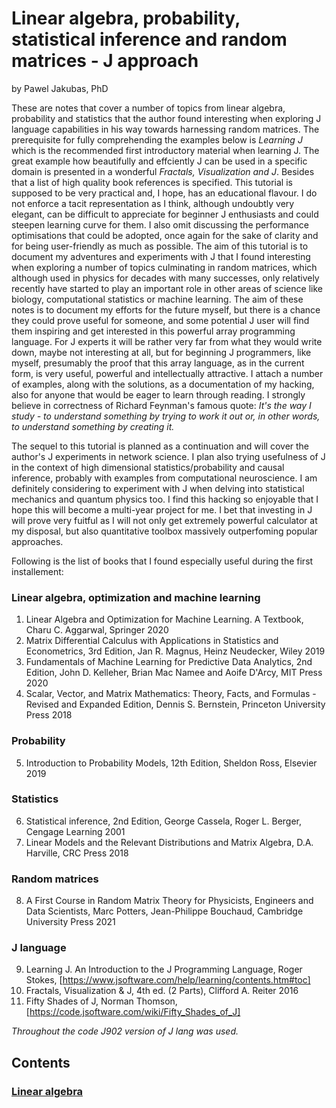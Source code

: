 # Linear algebra, probability, statistical inference and random matrices - J approach

by Pawel Jakubas, PhD

These are notes that cover a number of topics from linear algebra, probability and statistics that the
author found interesting when exploring J language capabilities in his way towards harnessing random matrices. The prerequisite
for fully comprehending the examples below is *Learning J* which is the recommended first
introductory material when learning J. The great example how beautifully and effciently J can be used in a specific domain is
presented in a wonderful *Fractals, Visualization and J*. Besides that a list of high quality book references is specified.
This tutorial is supposed to be very practical and, I hope, has an educational flavour. I do not enforce a tacit representation as I think,
although undoubtly very elegant, can be difficult to appreciate for beginner J enthusiasts and could steepen learning curve for them.
I also omit discussing the performance optimisations that could be adopted, once again for the sake of clarity and for being user-friendly
as much as possible. The aim of this tutorial is to document my adventures and experiments with J that I found interesting when exploring a number of topics
culminating in random matrices, which although used in physics for decades with many successes, only relatively recently have started to play
an important role in other areas of science like biology, computational statistics or machine learning.
The aim of these notes is to document my efforts for the future myself, but there is a chance they could prove useful for someone,
and some potential J user will find them inspiring and get interested in this powerful array programming language.
For J experts it will be rather very far from what they would write down, maybe not interesting at all,
but for beginning J programmers, like myself, presumably the proof that this array language, as in the current form, is very
useful, powerful and intellectually attractive. I attach a number of examples, along with the solutions,
as a documentation of my hacking, also for anyone that would be eager to learn through reading. I strongly believe
in correctness of Richard Feynman's famous quote:
*It's the way I study - to understand something by trying to work it out or, in other words, to understand something by creating it.*

The sequel to this tutorial is planned as a continuation and will cover the author's J experiments in network science.
I plan also trying usefulness of J in the context of high dimensional statistics/probability and causal inference,
probably with examples from computational neuroscience.
I am definitely considering to experiment with J when delving into statistical mechanics and quantum physics too.
I find this hacking so enjoyable that I hope this will become a multi-year project for me.
I bet that investing in J will prove very fuitful as I will not only get extremely powerful calculator at my disposal,
but also quantitative toolbox massively outperfoming popular approaches.

Following is the list of books that I found especially useful during the first installement:
### Linear algebra, optimization and machine learning
1. Linear Algebra and Optimization for Machine Learning. A Textbook, Charu C. Aggarwal, Springer 2020
2. Matrix Differential Calculus with Applications in Statistics and Econometrics, 3rd Edition, Jan R. Magnus, Heinz Neudecker, Wiley 2019
3. Fundamentals of Machine Learning for Predictive Data Analytics, 2nd Edition, John D. Kelleher, Brian Mac Namee and Aoife D'Arcy, MIT Press 2020
4. Scalar, Vector, and Matrix Mathematics: Theory, Facts, and Formulas - Revised and Expanded Edition, Dennis S. Bernstein, Princeton University Press 2018
### Probability
5. Introduction to Probability Models, 12th Edition, Sheldon Ross, Elsevier 2019
### Statistics
6. Statistical inference, 2nd Edition, George Cassela, Roger L. Berger, Cengage Learning 2001
7. Linear Models and the Relevant Distributions and Matrix Algebra, D.A. Harville, CRC Press 2018
### Random matrices
8. A First Course in Random Matrix Theory for Physicists, Engineers and Data Scientists, Marc Potters, Jean-Philippe Bouchaud, Cambridge University Press 2021
### J language
9. Learning J. An Introduction to the J Programming Language, Roger Stokes, [https://www.jsoftware.com/help/learning/contents.htm#toc]
10. Fractals, Visualization & J, 4th ed. (2 Parts), Clifford A. Reiter 2016
11. Fifty Shades of J, Norman Thomson, [https://code.jsoftware.com/wiki/Fifty_Shades_of_J]

   *Throughout the code J902 version of J lang was used.*


## Contents
### [Linear algebra](chapters/algebra.md)
